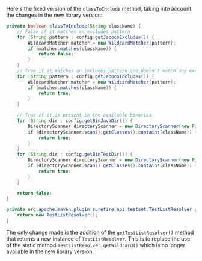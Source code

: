 Here's the fixed version of the `classToInclude` method, taking into account the changes in the new library version:

```java
private boolean classToInclude(String className) {
    // False if it matches an excludes pattern
    for (String pattern : config.getJacocoExcludes()) {
        WildcardMatcher matcher = new WildcardMatcher(pattern);
        if (matcher.matches(className)) {
            return false;
        }
    }
    // True if it matches an includes pattern and doesn't match any excludes pattern
    for (String pattern : config.getJacocoIncludes()) {
        WildcardMatcher matcher = new WildcardMatcher(pattern);
        if (matcher.matches(className)) {
            return true;
        }
    }

    // True if it is present in the available binaries
    for (String dir : config.getBinJavaDir()) {
        DirectoryScanner directoryScanner = new DirectoryScanner(new File(dir), getTestListResolver());
        if (directoryScanner.scan().getClasses().contains(className)) {
            return true;
        }
    }
    for (String dir : config.getBinTestDir()) {
        DirectoryScanner directoryScanner = new DirectoryScanner(new File(dir), getTestListResolver());
        if (directoryScanner.scan().getClasses().contains(className)) {
            return true;
        }
    }

    return false;
}

private org.apache.maven.plugin.surefire.api.testset.TestListResolver getTestListResolver() {
    return new TestListResolver();
}
```

The only change made is the addition of the `getTestListResolver()` method that returns a new instance of `TestListResolver`. This is to replace the use of the static method `TestListResolver.getWildcard()` which is no longer available in the new library version.